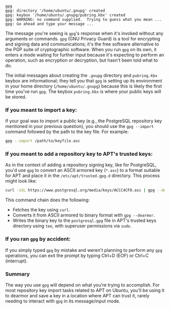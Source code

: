 ```
gpg
gpg: directory '/home/ubuntu/.gnupg' created
gpg: keybox '/home/ubuntu/.gnupg/pubring.kbx' created
gpg: WARNING: no command supplied.  Trying to guess what you mean ...
gpg: Go ahead and type your message ...
```

The message you're seeing is `gpg`'s response when it's invoked without any arguments or commands. `gpg` (GNU Privacy Guard) is a tool for encrypting and signing data and communications; it's the free software alternative to the PGP suite of cryptographic software. When you run `gpg` on its own, it enters a mode waiting for further input because it's expecting to perform an operation, such as encryption or decryption, but hasn't been told what to do.

The initial messages about creating the `.gnupg` directory and `pubring.kbx` keybox are informational; they tell you that `gpg` is setting up its environment in your home directory (`/home/ubuntu/.gnupg`) because this is likely the first time you've run `gpg`. The keybox `pubring.kbx` is where your public keys will be stored.

### If you meant to import a key:

If your goal was to import a public key (e.g., the PostgreSQL repository key mentioned in your previous question), you should use the `gpg --import` command followed by the path to the key file. For example:

```bash
gpg --import /path/to/keyfile.asc
```

### If you meant to add a repository key to APT's trusted keys:

As in the context of adding a repository signing key, like for PostgreSQL, you'd  use `gpg` to convert an ASCII armored key (`*.asc`) to a format suitable for APT and place it in the `/etc/apt/trusted.gpg.d` directory. This process might look like:

```bash
curl -sSL https://www.postgresql.org/media/keys/ACCC4CF8.asc | gpg --dearmor | sudo tee /etc/apt/trusted.gpg.d/postgresql.gpg > /dev/null
```

This command chain does the following:
- Fetches the key using `curl`.
- Converts it from ASCII armored to binary format with `gpg --dearmor`.
- Writes the binary key to the `postgresql.gpg` file in APT's trusted keys directory using `tee`, with superuser permissions via `sudo`.

### If you ran `gpg` by accident:

If you simply typed `gpg` by mistake and weren't planning to perform any `gpg` operations, you can exit the prompt by typing Ctrl+D (EOF) or Ctrl+C (interrupt).

### Summary

The way you use `gpg` will depend on what you're trying to accomplish. For most repository key import tasks related to APT on Ubuntu, you'll be using it to dearmor and save a key in a location where APT can trust it, rarely needing to interact with `gpg` in its message/input mode.
